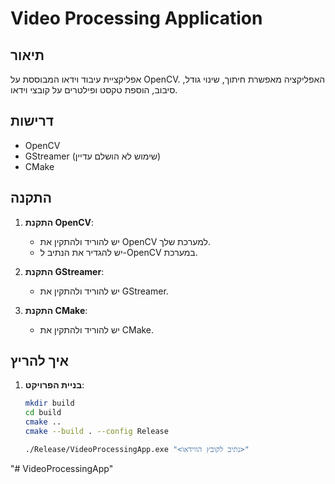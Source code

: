 # Video Processing Application

## תיאור
אפליקציית עיבוד וידאו המבוססת על OpenCV. האפליקציה מאפשרת חיתוך, שינוי גודל, סיבוב, הוספת טקסט ופילטרים על קובצי וידאו.

## דרישות
- OpenCV
- GStreamer (שימוש לא הושלם עדיין)
- CMake

## התקנה
1. **התקנת OpenCV**:
   - יש להוריד ולהתקין את OpenCV למערכת שלך.
   - יש להגדיר את הנתיב ל-OpenCV במערכת.

2. **התקנת GStreamer**:
   - יש להוריד ולהתקין את GStreamer.

3. **התקנת CMake**:
   - יש להוריד ולהתקין את CMake.

## איך להריץ
1. **בניית הפרויקט**:
   ```bash
   mkdir build
   cd build
   cmake ..
   cmake --build . --config Release

   ./Release/VideoProcessingApp.exe "<נתיב לקובץ הווידאו>"
"# VideoProcessingApp" 
